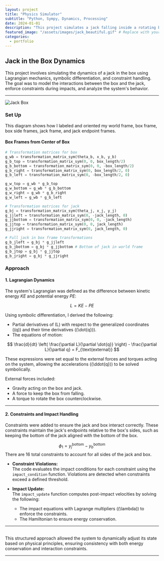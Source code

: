 ```yaml
---
layout: project
title: "Physics Simulator"
subtitle: "Python, Sympy, Dynamics, Processing"
date: 2024-01-01
description: "This project simulates a jack falling inside a rotating box using constrained Euler Lagrange equations to calculate and simulate impacts."
featured_image: "/assets/images/jack_beautiful.gif" # Replace with your thumbnail image or GIF
categories:
  - portfolio
---
```


## **Jack in the Box Dynamics**

This project involves simulating the dynamics of a jack in the box using Lagrangian mechanics, symbolic differentiation, and constraint handling. The goal was to model the interactions between the box and the jack, enforce constraints during impacts, and analyze the system's behavior.

---
![Jack Box]({{site.baseurl}}/assets/images/jack_beautiful.gif)



### **Set Up**

This diagram shows how I labeled and oriented my world frame, box frame, box side frames, jack frame, and jack endpoint frames.

#### **Box Frames from Center of Box**
```python
# Transformation matrices for box
g_wb = transformation_matrix_sym(theta_b, x_b, y_b)
g_b_top = transformation_matrix_sym(0, 0, box_length/2)
g_b_bottom = transformation_matrix_sym(0, 0, -box_length/2)
g_b_right = transformation_matrix_sym(0, box_length/2, 0)
g_b_left = transformation_matrix_sym(0, -box_length/2, 0)

g_w_top = g_wb * g_b_top
g_w_bottom = g_wb * g_b_bottom
g_w_right = g_wb * g_b_right
g_w_left = g_wb * g_b_left

# Transformation matrices for jack
g_bj = transformation_matrix_sym(theta_j, x_j, y_j)
g_jjleft = transformation_matrix_sym(0, -jack_length, 0)
g_jjbottom = transformation_matrix_sym(0, 0, -jack_length)
g_jjtop = transformation_matrix_sym(0, 0, jack_length)
g_jjright = transformation_matrix_sym(0, jack_length, 0)

# Full jack in box frame transformations
g_b_jleft = g_bj * g_jjleft
g_b_jbottom = g_bj * g_jjbottom # Bottom of jack in world frame
g_b_jtop = g_bj * g_jjtop
g_b_jright = g_bj * g_jjright

``` 
### **Approach**

#### **1. Lagrangian Dynamics**
The system's Lagrangian was defined as the difference between kinetic energy $KE$ and potential energy $PE$:

$$
L = KE - PE
$$

Using symbolic differentiation, I derived the following:
- Partial derivatives of \(L\) with respect to the generalized coordinates (\(q\)) and their time derivatives (\(\dot{q}\)).
- The equations of motion:

$$
\frac{d}{dt} \left( \frac{\partial L}{\partial \dot{q}} \right) - \frac{\partial L}{\partial q} = F_{\text{external}}
$$


These expressions were set equal to the external forces and torques acting on the system, allowing the accelerations (\(\ddot{q}\)) to be solved symbolically.

External forces included:
- Gravity acting on the box and jack.
- A force to keep the box from falling.
- A torque to rotate the box counterclockwise.

---

#### **2. Constraints and Impact Handling**
Constraints were added to ensure the jack and box interact correctly. These constraints maintain the jack's endpoints relative to the box's sides, such as keeping the bottom of the jack aligned with the bottom of the box.

$$
\phi_1 = y_j^{\text{bottom}} - y_b^{\text{bottom}}
$$
There are 16 total constraints to account for all sides of the jack and box.

- **Constraint Violations:**  
  The code evaluates the impact conditions for each constraint using the `impact_condition` function. Violations are detected when constraints exceed a defined threshold.

- **Impact Update:**  
  The `impact_update` function computes post-impact velocities by solving the following:
  - The impact equations with Lagrange multipliers (\(\lambda\)) to enforce the constraints.
  - The Hamiltonian to ensure energy conservation.


---
\
This structured approach allowed the system to dynamically adjust its state based on physical principles, ensuring consistency with both energy conservation and interaction constraints.


---